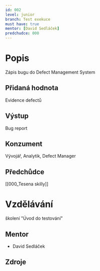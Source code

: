 ```yaml
---
id: 002
level: junior
branch: Test exekuce
must have: true
mentor: [David Sedláček]
predchudce: 000
---
```



# Popis
Zápis bugu do Defect Management System

## Přidaná hodnota
Evidence defectů

## Výstup
Bug report

## Konzument
Vývojář, Analytik, Defect Manager

## Předchůdce
[[000_Tesena skilly]]

# Vzdělávání
školení "Úvod do testování"

## Mentor
- David Sedláček

## Zdroje